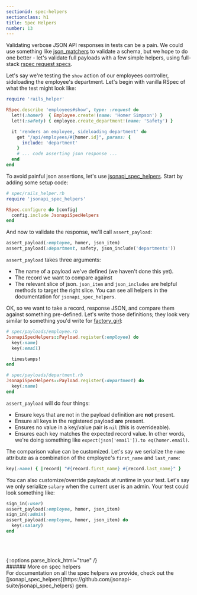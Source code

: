 ```yaml
---
sectionid: spec-helpers
sectionclass: h1
title: Spec Helpers
number: 13
---
```


Validating verbose JSON API responses in tests can be a pain. We could
use something like [json_matchers](https://github.com/thoughtbot/json_matchers) to validate a schema, but we hope to do one better - let's validate full payloads with a few simple helpers, using full-stack [rspec request specs](https://github.com/rspec/rspec-rails#request-specs).

Let's say we're testing the `show` action of our employees controller, sideloading the employee's department. Let's begin with vanilla RSpec of what the test might look like:

```ruby
require 'rails_helper'

RSpec.describe 'employees#show', type: :request do
  let!(:homer)  { Employee.create!(name: 'Homer Simpson') }
  let!(:safety) { employee.create_department!(name: 'Safety') }

  it 'renders an employee, sideloading department' do
    get "/api/employees/#{homer.id}", params: {
      include: 'department'
    }
    # ... code asserting json response ...
  end
end
```

To avoid painful json assertions, let's use [jsonapi_spec_helpers](https://github.com/jsonapi-suite/jsonapi_spec_helpers). Start by adding some setup code:

```ruby
# spec/rails_helper.rb
require 'jsonapi_spec_helpers'

RSpec.configure do |config|
  config.include JsonapiSpecHelpers
end
```

And now to validate the response, we'll call `assert_payload`:

```ruby
assert_payload(:employee, homer, json_item)
assert_payload(:department, safety, json_include('departments'))
```

`assert_payload` takes three arguments:
* The name of a payload we've defined (we haven't done this yet).
* The record we want to compare against
* The relevant slice of json. `json_item` and `json_includes` are
  helpful methods to target the right slice. You can see all helpers in
the documentation for `jsonapi_spec_helpers`.

OK, so we want to take a record, response JSON, and compare them against
something pre-defined. Let's write those definitions; they look very similar to
something you'd write for [factory_girl](https://github.com/thoughtbot/factory_girl):

```ruby
# spec/payloads/employee.rb
JsonapiSpecHelpers::Payload.register(:employee) do
  key(:name)
  key(:email)

  timestamps!
end

# spec/payloads/department.rb
JsonapiSpecHelpers::Payload.register(:department) do
  key(:name)
end
```

`assert_payload` will do four things:

* Ensure keys that are not in the payload definition are **not** present.
* Ensure all keys in the registered payload **are** present.
* Ensures no value in a key/value pair is `nil` (this is overrideable).
* Ensures each key matches the expected record value. In other words,
  we're doing something like `expect(json['email']).to eq(homer.email)`.

The comparison value can be customized. Let's say we serialize the
`name` attribute as a combination of the employee's `first_name` and
`last_name`:

```ruby
key(:name) { |record| "#{record.first_name} #{record.last_name}" }
```

You can also customize/override payloads at runtime in your test. Let's
say we only serialize `salary` when the current user is an admin. Your
test could look something like:

```ruby
sign_in(:user)
assert_payload(:employee, homer, json_item)
sign_in(:admin)
assert_payload(:employee, homer, json_item) do
  key(:salary)
end
```

<div style="height: 3rem"></div>
{::options parse_block_html="true" /}
<div class='note info'>
###### More on spec helpers
  <div class='note-content'>
For documentation on all the spec helpers we provide, check out the
[jsonapi_spec_helpers](https://github.com/jsonapi-suite/jsonapi_spec_helpers) gem.
  </div>
</div>
<div style="height: 7rem"></div>

